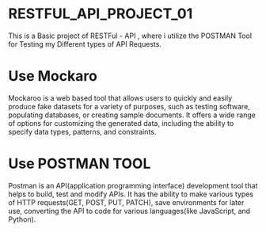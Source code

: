 # RESTFUL_API_PROJECT_01
This is a Basic project of RESTFul - API , where i utilize the POSTMAN Tool for Testing my Different types of API Requests.

# Use Mockaro
Mockaroo is a web based tool that allows users to quickly and easily produce fake datasets for a variety of purposes, such as testing software, populating databases, or creating sample documents. It offers a wide range of options for customizing the generated data, including the ability to specify data types, patterns, and constraints.

# Use POSTMAN TOOL
Postman is an API(application programming interface) development tool that helps to build, test and modify APIs.
It has the ability to make various types of HTTP requests(GET, POST, PUT, PATCH), save environments for later use, converting the API to code for various languages(like JavaScript, and Python).

